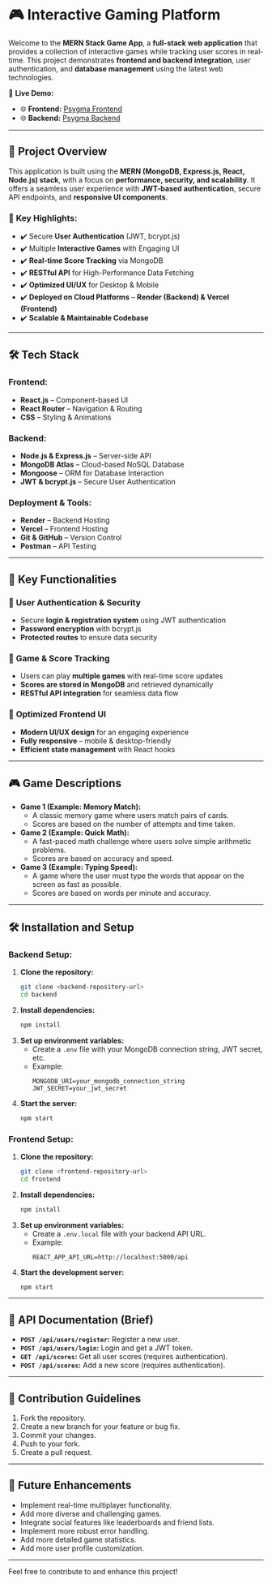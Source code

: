 # 🎮 Interactive Gaming Platform

Welcome to the **MERN Stack Game App**, a **full-stack web application** that provides a collection of interactive games while tracking user scores in real-time. This project demonstrates **frontend and backend integration**, user authentication, and **database management** using the latest web technologies.

🚀 **Live Demo:**
- 🌐 **Frontend:** [Psygma Frontend](https://psy-guage-frontend.vercel.app/)
- 🌐 **Backend:** [Psygma Backend](https://psyguage-backend.onrender.com/)

---

## 🚀 Project Overview

This application is built using the **MERN (MongoDB, Express.js, React, Node.js) stack**, with a focus on **performance, security, and scalability**. It offers a seamless user experience with **JWT-based authentication**, secure API endpoints, and **responsive UI components**.

### 🔹 **Key Highlights:**
- ✔️ Secure **User Authentication** (JWT, bcrypt.js)
- ✔️ Multiple **Interactive Games** with Engaging UI
- ✔️ **Real-time Score Tracking** via MongoDB
- ✔️ **RESTful API** for High-Performance Data Fetching
- ✔️ **Optimized UI/UX** for Desktop & Mobile
- ✔️ **Deployed on Cloud Platforms** – **Render (Backend) & Vercel (Frontend)**
- ✔️ **Scalable & Maintainable Codebase**

---

## 🛠 Tech Stack

### **Frontend:**
- **React.js** – Component-based UI
- **React Router** – Navigation & Routing
- **CSS** – Styling & Animations

### **Backend:**
- **Node.js & Express.js** – Server-side API
- **MongoDB Atlas** – Cloud-based NoSQL Database
- **Mongoose** – ORM for Database Interaction
- **JWT & bcrypt.js** – Secure User Authentication

### **Deployment & Tools:**
- **Render** – Backend Hosting
- **Vercel** – Frontend Hosting
- **Git & GitHub** – Version Control
- **Postman** – API Testing

---

## 🌟 Key Functionalities

### 🔹 **User Authentication & Security**
- Secure **login & registration system** using JWT authentication
- **Password encryption** with bcrypt.js
- **Protected routes** to ensure data security

### 🔹 **Game & Score Tracking**
- Users can play **multiple games** with real-time score updates
- **Scores are stored in MongoDB** and retrieved dynamically
- **RESTful API integration** for seamless data flow

### 🔹 **Optimized Frontend UI**
- **Modern UI/UX design** for an engaging experience
- **Fully responsive** – mobile & desktop-friendly
- **Efficient state management** with React hooks

---

## 🎮 Game Descriptions

* **Game 1 (Example: Memory Match):**
    * A classic memory game where users match pairs of cards.
    * Scores are based on the number of attempts and time taken.
* **Game 2 (Example: Quick Math):**
    * A fast-paced math challenge where users solve simple arithmetic problems.
    * Scores are based on accuracy and speed.
* **Game 3 (Example: Typing Speed):**
    * A game where the user must type the words that appear on the screen as fast as possible.
    * Scores are based on words per minute and accuracy.

---

## 🛠️ Installation and Setup

### **Backend Setup:**

1.  **Clone the repository:**
    ```bash
    git clone <backend-repository-url>
    cd backend
    ```
2.  **Install dependencies:**
    ```bash
    npm install
    ```
3.  **Set up environment variables:**
    * Create a `.env` file with your MongoDB connection string, JWT secret, etc.
    * Example:
        ```
        MONGODB_URI=your_mongodb_connection_string
        JWT_SECRET=your_jwt_secret
        ```
4.  **Start the server:**
    ```bash
    npm start
    ```

### **Frontend Setup:**

1.  **Clone the repository:**
    ```bash
    git clone <frontend-repository-url>
    cd frontend
    ```
2.  **Install dependencies:**
    ```bash
    npm install
    ```
3.  **Set up environment variables:**
    * Create a `.env.local` file with your backend API URL.
    * Example:
        ```
        REACT_APP_API_URL=http://localhost:5000/api
        ```
4.  **Start the development server:**
    ```bash
    npm start
    ```

---

## 📄 API Documentation (Brief)

* **`POST /api/users/register`:** Register a new user.
* **`POST /api/users/login`:** Login and get a JWT token.
* **`GET /api/scores`:** Get all user scores (requires authentication).
* **`POST /api/scores`:** Add a new score (requires authentication).
---

## 🤝 Contribution Guidelines

1.  Fork the repository.
2.  Create a new branch for your feature or bug fix.
3.  Commit your changes.
4.  Push to your fork.
5.  Create a pull request.

---

## 🚀 Future Enhancements

* Implement real-time multiplayer functionality.
* Add more diverse and challenging games.
* Integrate social features like leaderboards and friend lists.
* Implement more robust error handling.
* Add more detailed game statistics.
* Add more user profile customization.

---

Feel free to contribute to and enhance this project!
